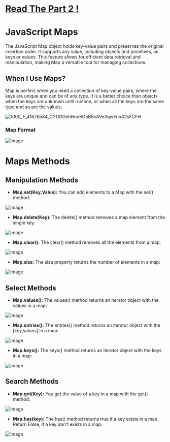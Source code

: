 # [Read The Part 2 !](https://github.com/Karlos-Eduardo-Mrqs/Construction-Html-Css-Javascript/blob/main/Interaction-Javascript/Module%205%20-%20Methods%20And%20Data%20Manipulation/Arrays-Number_12/Array_Search.md)

# JavaScript Maps
The JavaScript Map object holds key-value pairs and preserves the original insertion order. It supports any value, including objects and primitives, as keys or values. This feature allows for efficient data retrieval and manipulation, making Map a versatile tool for managing collections.

## When I Use Maps?
Map is perfect when you need a collection of key-value pairs, where the keys are unique and can be of any type. It is a better choice than objects when the keys are unknown until runtime, or when all the keys are the same type and so are the values.

![1000_F_41676584_CYDGGehHnn8G5B9xAVe3qwEnn42sFCFH](https://github.com/user-attachments/assets/fa3d65b7-7a6e-4470-baa0-581b0fd9f9ef)

### Map Format
![image](https://github.com/user-attachments/assets/b7d9cdb8-7f81-4ea7-9719-1eb23bc5bf2e)

# Maps Methods
## Manipulation Methods
- **Map.set(Key,Value):** You can add elements to a Map with the set() method:

![image](https://github.com/user-attachments/assets/08f56ca6-1229-44f8-9d0c-ee26d318e458)

- **Map.delete(Key):** The delete() method removes a map element from the single key:

![image](https://github.com/user-attachments/assets/8f61724f-6d5b-47fc-9f9f-2fa29243ac2e)

- **Map.clear():** The clear() method removes all the elements from a map:

![image](https://github.com/user-attachments/assets/4f958353-4e1f-4ca1-9c17-895b8d48b925)

- **Map.size:** The size property returns the number of elements in a map:

![image](https://github.com/user-attachments/assets/d7dae3b5-c97c-4995-a421-880f9fdd8cfe)

## Select Methods
- **Map.values():** The values() method returns an iterator object with the values in a map:

![image](https://github.com/user-attachments/assets/a5c279d8-9086-4e0b-abd6-83b7671f79e0)

- **Map.entries():** The entries() method returns an iterator object with the [key,values] in a map:

![image](https://github.com/user-attachments/assets/76bd37f7-beea-44ab-9e15-727f805d3dd8)

- **Map.keys():** The keys() method returns an iterator object with the keys in a map:

![image](https://github.com/user-attachments/assets/60d8a9b4-4956-4c67-918a-2eeed85982a1)

## Search Methods
- **Map.get(Key):** You get the value of a key in a map with the get() method:

![image](https://github.com/user-attachments/assets/c944e6b5-b5a4-491f-935c-666dc7dad1ea)

- **Map.has(key):** The has() method returns true if a key exists in a map. Return False, if a key don't exists in a map:

![image](https://github.com/user-attachments/assets/17c61f0c-2d0e-45a6-ba82-f93d4312ebe2)
